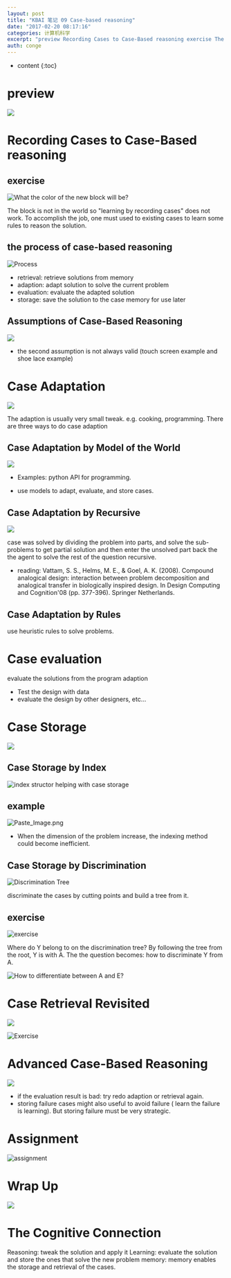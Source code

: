 ```yaml
---
layout: post
title: "KBAI 笔记 09 Case-based reasoning"
date: "2017-02-20 08:17:16"
categories: 计算机科学
excerpt: "preview Recording Cases to Case-Based reasoning exercise The block is no..."
auth: conge
---
```

* content
{:toc}

# preview

![](/assets/images/计算机科学/118382-c8c51baa1cc54304.png)

# Recording Cases to Case-Based reasoning

## exercise
![What the color of the new block will be?](/assets/images/计算机科学/118382-0607b5bdb89d0fae.png)

The block is not in the world so "learning by recording cases" does not work. To accomplish the job, one must used to existing cases to learn some rules to reason the solution.

## the process of case-based reasoning

![Process](/assets/images/计算机科学/118382-e8685f6452c99184.png)

* retrieval: retrieve solutions from memory
* adaption: adapt solution to solve the current problem
* evaluation: evaluate the adapted solution
* storage: save the solution to the case memory for use later

## Assumptions of Case-Based Reasoning

![](/assets/images/计算机科学/118382-64055186f7b97ec7.png)

* the second assumption is not always valid (touch screen example and shoe lace example)

# Case Adaptation

![](/assets/images/计算机科学/118382-3152eb5dd8608d66.png)

The adaption is usually very small tweak. e.g. cooking, programming.
There are three ways to do case adaption

## Case Adaptation by Model of the World

![](/assets/images/计算机科学/118382-b69748eccd3ad680.png)

* Examples: python API for programming.

* use models to adapt, evaluate, and store cases.

## Case Adaptation by Recursive

![](/assets/images/计算机科学/118382-c53feffa5f17bdb2.png)

case was solved by dividing the problem into parts, and solve the sub-problems to get  partial solution and then enter the unsolved part back the the agent to solve the rest of the question recursive.

* reading:  Vattam, S. S., Helms, M. E., & Goel, A. K. (2008). Compound analogical design: interaction between problem decomposition and analogical transfer in biologically inspired design. In Design Computing and Cognition'08 (pp. 377-396). Springer Netherlands.

## Case Adaptation by Rules

use heuristic rules to solve problems.

# Case evaluation

evaluate the solutions from the program adaption
* Test the design with data
* evaluate the design by other designers, etc...

# Case Storage

![](/assets/images/计算机科学/118382-f6035e74bf046acc.png)

## Case Storage by Index

![index structor helping with case storage](/assets/images/计算机科学/118382-3d3110dcb5e37afc.png)

## example

![Paste_Image.png](/assets/images/计算机科学/118382-919fc0e9b5f97040.png)

* When the dimension of the problem increase, the indexing method could become inefficient.

## Case Storage by Discrimination

![Discrimination Tree](/assets/images/计算机科学/118382-49e43645fe408962.png)

discriminate the cases by cutting points and build a tree from it.

## exercise

![exercise](/assets/images/计算机科学/118382-3845f2446fba9fb1.png)

Where do Y belong to on the discrimination tree? By following the tree from the root, Y is with A. The the question becomes: how to discriminate Y from A.


![How to differentiate between A and E? ](/assets/images/计算机科学/118382-5a755ee5c6e5dfa8.png)

# Case Retrieval Revisited

![](/assets/images/计算机科学/118382-1dda11a3c93ff807.png)


![Exercise](/assets/images/计算机科学/118382-be33bc1e0b330a72.png)

# Advanced Case-Based Reasoning

![](/assets/images/计算机科学/118382-34d413996fdf2cfa.png)

* if the evaluation result is bad: try redo adaption or retrieval again.
* storing failure cases might also useful to avoid failure ( learn the failure is learning). But storing failure must be very strategic.

# Assignment
![assignment](/assets/images/计算机科学/118382-67a7b722422e4550.png)

# Wrap Up

![](/assets/images/计算机科学/118382-33f99d423d69c934.png)

# The Cognitive Connection

Reasoning: tweak the solution and apply it
Learning: evaluate the solution and store the ones that solve the new problem
memory: memory enables the storage and retrieval of the cases.
